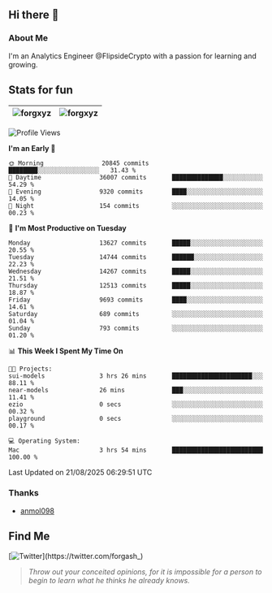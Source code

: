 ## Hi there 👋

### About Me

I'm an Analytics Engineer @FlipsideCrypto with a passion for learning and growing.
  
## Stats for fun

| <img align="center" src="https://github-readme-streak-stats.herokuapp.com/?user=forgxyz&theme=tokyonight" alt="forgxyz" /> | <img align="center" src="https://github-readme-stats.vercel.app/api?username=forgxyz&theme=tokyonight&show_icons=true" alt="forgxyz" /> |
| ------------- |------------- |


<!--START_SECTION:waka-->
![Profile Views](http://img.shields.io/badge/Profile%20Views-0-blue)

**I'm an Early 🐤** 

```text
🌞 Morning                20845 commits       ████████░░░░░░░░░░░░░░░░░   31.43 % 
🌆 Daytime                36007 commits       ██████████████░░░░░░░░░░░   54.29 % 
🌃 Evening                9320 commits        ████░░░░░░░░░░░░░░░░░░░░░   14.05 % 
🌙 Night                  154 commits         ░░░░░░░░░░░░░░░░░░░░░░░░░   00.23 % 
```
📅 **I'm Most Productive on Tuesday** 

```text
Monday                   13627 commits       █████░░░░░░░░░░░░░░░░░░░░   20.55 % 
Tuesday                  14744 commits       ██████░░░░░░░░░░░░░░░░░░░   22.23 % 
Wednesday                14267 commits       █████░░░░░░░░░░░░░░░░░░░░   21.51 % 
Thursday                 12513 commits       █████░░░░░░░░░░░░░░░░░░░░   18.87 % 
Friday                   9693 commits        ████░░░░░░░░░░░░░░░░░░░░░   14.61 % 
Saturday                 689 commits         ░░░░░░░░░░░░░░░░░░░░░░░░░   01.04 % 
Sunday                   793 commits         ░░░░░░░░░░░░░░░░░░░░░░░░░   01.20 % 
```


📊 **This Week I Spent My Time On** 

```text
🐱‍💻 Projects: 
sui-models               3 hrs 26 mins       ██████████████████████░░░   88.11 % 
near-models              26 mins             ███░░░░░░░░░░░░░░░░░░░░░░   11.41 % 
ezio                     0 secs              ░░░░░░░░░░░░░░░░░░░░░░░░░   00.32 % 
playground               0 secs              ░░░░░░░░░░░░░░░░░░░░░░░░░   00.17 % 

💻 Operating System: 
Mac                      3 hrs 54 mins       █████████████████████████   100.00 % 
```


 Last Updated on 21/08/2025 06:29:51 UTC
<!--END_SECTION:waka-->

### Thanks
 - [anmol098](https://github.com/anmol098/waka-readme-stats/)
  
## Find Me
[![Twitter](https://img.shields.io/twitter/url/https/twitter.com/forgash_.svg?style=social&label=Follow%20%40forgash_)](https://twitter.com/forgash_)


> *Throw out your conceited opinions, for it is impossible for a person to begin to learn what he thinks he already knows.* 
